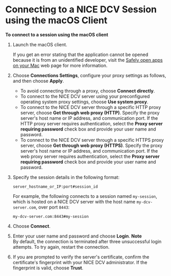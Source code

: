 # Connecting to a NICE DCV Session using the macOS Client<a name="using-connecting-mac"></a>

**To connect to a session using the macOS client**

1. Launch the macOS client\.

   If you get an error stating that the application cannot be opened because it is from an unidentified developer, visit the [Safely open apps on your Mac](https://support.apple.com/en-ie/HT202491) web page for more information\.

1. Choose **Connections Settings**, configure your proxy settings as follows, and then choose **Apply**\.
   + To avoid connecting through a proxy, choose **Connect directly**\.
   + To connect to the NICE DCV server using your preconfigured operating system proxy settings, choose **Use system proxy**\.
   + To connect to the NICE DCV server through a specific HTTP proxy server, choose **Get through web proxy \(HTTP\)**\. Specify the proxy server's host name or IP address, and communication port\. If the HTTP proxy server requires authentication, select the **Proxy server requiring password** check box and provide your user name and password\.
   + To connect to the NICE DCV server through a specific HTTPS proxy server, choose **Get through web proxy \(HTTPS\)**\. Specify the proxy server's host name or IP address, and communication port\. If the web proxy server requires authentication, select the **Proxy server requiring password** check box and provide your user name and password\.

1. Specify the session details in the following format:

   ```
   server_hostname_or_IP:port#session_id
   ```

   For example, the following connects to a session named `my-session`, which is hosted on a NICE DCV server with the host name `my-dcv-server.com`, over port `8443`:

   ```
   my-dcv-server.com:8443#my-session
   ```

1. Choose **Connect**\.

1. Enter your user name and password and choose **Login**\.
**Note**  
By default, the connection is terminated after three unsuccessful login attempts\. To try again, restart the connection\.

1. If you are prompted to verify the server's certificate, confirm the certificate's fingerprint with your NICE DCV administrator\. If the fingerprint is valid, choose **Trust**\.